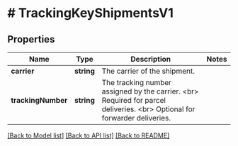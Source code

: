 # # TrackingKeyShipmentsV1

## Properties

Name | Type | Description | Notes
------------ | ------------- | ------------- | -------------
**carrier** | **string** | The carrier of the shipment. |
**trackingNumber** | **string** | The tracking number assigned by the carrier. &lt;br&gt; Required for parcel deliveries. &lt;br&gt; Optional for forwarder deliveries. |

[[Back to Model list]](../../README.md#models) [[Back to API list]](../../README.md#endpoints) [[Back to README]](../../README.md)
